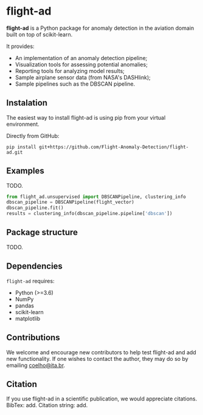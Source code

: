 # flight-ad
**flight-ad** is a Python package for anomaly detection in the aviation domain built on top of scikit-learn.

It provides:

- An implementation of an anomaly detection pipeline;
- Visualization tools for assessing potential anomalies;
- Reporting tools for analyzing model results;
- Sample airplane sensor data (from NASA's DASHlink);
- Sample pipelines such as the DBSCAN pipeline.

## Instalation
The easiest way to install flight-ad is using pip from your virtual environment.

Directly from GitHub:

```pip install git+https://github.com/Flight-Anomaly-Detection/flight-ad.git```

## Examples
TODO.
```python
from flight_ad.unsupervised import DBSCANPipeline, clustering_info
dbscan_pipeline = DBSCANPipeline(flight_vector)
dbscan_pipeline.fit()
results = clustering_info(dbscan_pipeline.pipeline['dbscan'])
```

## Package structure
TODO.

## Dependencies
`flight-ad` requires:
- Python (>=3.6)
- NumPy
- pandas
- scikit-learn
- matplotlib

## Contributions
We welcome and encourage new contributors to help test flight-ad and add new functionality. If one wishes to contact the author, they may do so by emailing coelho@ita.br.


## Citation
If you use flight-ad in a scientific publication, we would appreciate citations.
BibTex: add.
Citation string: add.

<!-- ```pip install flight-ad ``` -->
<!-- ---------------------- -->
<!-- <hr style="border:2px solid gray"> </hr> -->